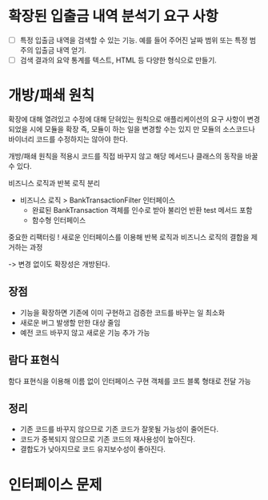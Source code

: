# 확장된 입출금 내역 분석기 요구 사항
 -[ ] 특정 입출금 내역을 검색할 수 있는 기능. 예를 들어 주어진 날짜 범위 또는 특정 범주의 입출금 내역 얻기.
 -[ ] 검색 결과의 요약 통계를 텍스트, HTML 등 다양한 형식으로 만들기.

# 개방/패쇄 원칙
확장에 대해 열려있고 수정에 대해 닫혀있는 원칙으로 애플리케이션의 요구 사항이 변경되었을 시에 모듈을 확장 즉, 모듈이 하는 일을 변경할 수는 있지
만 모듈의 소스코드나 바이너리 코드를 수정하지는 않아야 한다.

개방/패쇄 원칙을 적용시 코드를 직접 바꾸지 않고 해당 메서드나 클래스의 동작을 바꿀 수 있다.

비즈니스 로직과 반복 로직 분리
- 비즈니스 로직 > BankTransactionFilter 인터페이스
    - 완료된 BankTransaction 객체를 인수로 받아 불리언 반환 test 메서드 포함
    - 함수형 인터페이스

중요한 리팩터링 ! 
새로운 인터페이스를 이용해 반복 로직과 비즈니스 로직의 결합을 제거하는 과정

-> 변경 없이도 확장성은 개방된다.
## 장점
- 기능을 확장하면 기존에 이미 구현하고 검증한 코드를 바꾸는 일 최소화
- 새로운 버그 발생할 만한 대상 줄임
- 예전 코드 바꾸지 않고 새로운 기능 추가 가능

## 람다 표현식
함다 표현식을 이용해 이름 없이 인터페이스 구현 객체를 코드 블록 형태로 전달 가능

## 정리
- 기존 코드를 바꾸지 않으므로 기존 코드가 잘못될 가능성이 줄어든다.
- 코드가 중복되지 않으므로 기존 코드의 재사용성이 높아진다.
- 결합도가 낮아지므로 코드 유지보수성이 좋아진다.

# 인터페이스 문제

